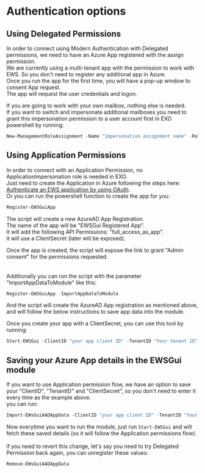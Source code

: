 ﻿# Authentication options

## Using Delegated Permissions  

In order to connect using Modern Authentication with Delegated permissions, we need to have an Azure App registered with the assign permission.  
We are currently using a multi-tenant app with the permission to work with EWS. So you don't need to register any additional app in Azure.  
Once you run the app for the first time, you will have a pop-up window to consent App request.  
The app will request the user credentials and logon.  

If you are going to work with your own mailbox, nothing else is needed.   
If you want to switch and impersonate additional mailboxes you need to grant this impersonation permission to a user account first in EXO powershell by running:  
```Powershell
New-ManagementRoleAssignment -Name "Impersonation assignment name" -Role ApplicationImpersonation -User "account@domain.com"
```

## Using Application Permissions

In order to connect with an Application Permission, no ApplicationImpersonation role is needed in EXO.  
Just need to create the Application in Azure following the steps here: [Authenticate an EWS application by using OAuth](https://docs.microsoft.com/en-us/exchange/client-developer/exchange-web-services/how-to-authenticate-an-ews-application-by-using-oauth).  
Or you can run the powershell function to create the app for you:  
```Powershell
Register-EWSGuiApp
```
The script will create a new AzureAD App Registration.  
The name of the app will be "EWSGui Registered App".  
It will add the following API Permissions: "full_access_as_app".  
it will use a ClientSecret (later will be exposed).  

Once the app is created, the script will expose the link to grant "Admin consent" for the permissions requested.  
<br>  
Additionally you can run the script with the parameter "ImportAppDataToModule" like this:  
```Powershell
Register-EWSGuiApp -ImportAppDataToModule
```
And the script will create the AzureAD App registration as mentioned above, and will follow the below instructions to save app data into the module.  


Once you create your app with a ClientSecret, you can use this tool by running:  
```Powershell
Start-EWSGui -ClientID "your app client ID" -TenantID "Your tenant ID" -ClientSecret "your Secret passcode"
```

## Saving your Azure App details in the EWSGui module

If you want to use Application permission flow, we have an option to save your "ClientID", "TenantID" and "ClientSecret", so you don't need to enter it every time as the example above.  
you can run:  
```Powershell
Import-EWsGuiAADAppData -ClientID "your app client ID" -TenantID "Your tenant ID" -ClientSecret "your Secret passcode"
```

Now everytime you want to run the module, just run `Start-EWSGui` and will fetch these saved details (so it will follow the Application permissions flow).  
<br>
if you need to revert this change, let's say you need to try Delegated Permission back again, you can unregister these values:  
```Powershell
Remove-EWsGuiAADAppData
```